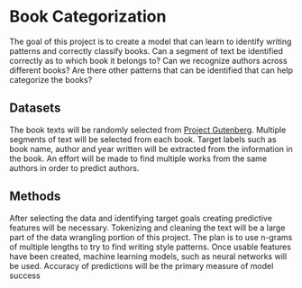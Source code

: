 # Book Categorization
The goal of this project is to create a model that can learn to identify writing patterns and correctly classify books. Can a segment of text be identified correctly as to which book it belongs to? Can we recognize authors across different books? Are there other patterns that can be identified that can help categorize the books?
## Datasets
The book texts will be randomly selected from [Project Gutenberg](https://www.gutenberg.org/). Multiple segments of text will be selected from each book. Target labels such as book name, author and year written will be extracted from the information in the book. An effort will be made to find multiple works from the same authors in order to predict authors.
## Methods
After selecting the data and identifying target goals creating predictive features will be necessary. Tokenizing and cleaning the text will be a large part of the data wrangling portion of this project. The plan is to use n-grams of multiple lengths to try to find writing style patterns.
Once usable features have been created, machine learning models, such as neural networks will be used. Accuracy of predictions will be the primary measure of model success
